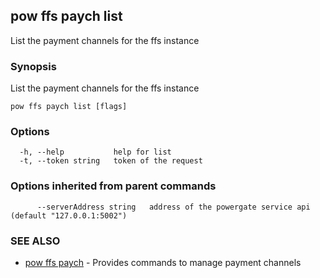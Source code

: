 ## pow ffs paych list

List the payment channels for the ffs instance

### Synopsis

List the payment channels for the ffs instance

```
pow ffs paych list [flags]
```

### Options

```
  -h, --help           help for list
  -t, --token string   token of the request
```

### Options inherited from parent commands

```
      --serverAddress string   address of the powergate service api (default "127.0.0.1:5002")
```

### SEE ALSO

* [pow ffs paych](pow_ffs_paych.md)	 - Provides commands to manage payment channels

